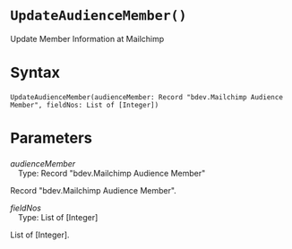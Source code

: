 <style>.page-header{margin:0 auto;font-family: Segoe UI Semibold;font-size: 10px;}.page-footer{margin-left: 50px;font-family:Segoe UI;font-size:9px}h1{font-size:28px}h2{font-size:26px}h3{font-size:23px}h4{font-size:22px}h5{font-size:20px}table{width:100%}#object-description{margin-top:-10px;margin-bottom:0px;}</style>

# `UpdateAudienceMember()`

Update Member Information at Mailchimp


## Syntax

```al
UpdateAudienceMember(audienceMember: Record "bdev.Mailchimp Audience Member", fieldNos: List of [Integer])
```

## Parameters

*audienceMember*<br>
&emsp;Type: Record  "bdev.Mailchimp Audience Member"<br>

Record "bdev.Mailchimp Audience Member".

*fieldNos*<br>
&emsp;Type: List  of [Integer]<br>

List of [Integer].


